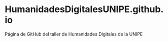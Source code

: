 # HumanidadesDigitalesUNIPE.github.io
Página de GitHub del taller de Humanidades Digitales de la UNIPE
